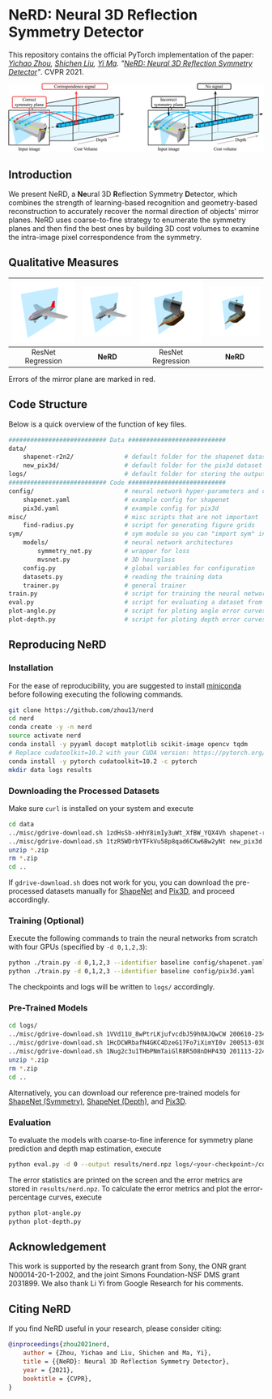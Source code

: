 # NeRD: Neural 3D Reflection Symmetry Detector

This repository contains the official PyTorch implementation of the paper:  *[Yichao Zhou](https://yichaozhou.com), [Shichen Liu](https://shichenliu.github.io/), [Yi Ma](https://people.eecs.berkeley.edu/~yima/). "[NeRD: Neural 3D Reflection Symmetry Detector](https://arxiv.org/abs/2006.10042)"*. CVPR 2021.

![teaser](figs/teaser.png)

## Introduction

We present NeRD, a **Ne**ural 3D **R**eflection Symmetry **D**etector, which combines the strength of learning-based recognition and geometry-based reconstruction to accurately recover the normal direction of objects' mirror planes. NeRD uses coarse-to-fine strategy to enumerate the symmetry planes and then find the best ones by building 3D cost volumes to examine the intra-image pixel correspondence from the symmetry.

## Qualitative Measures

| ![airplane-resnet](figs/airplane-resnet.png) | ![airplane-nerd](figs/airplane-nerd.png) | ![ship-resnet](figs/ship-resnet.png) | ![ship-nerd](figs/ship-nerd.png) |
| :----: | :--: | :----: | :--: |
| ResNet Regression | **NeRD** |          ResNet Regression           | **NeRD** |

Errors of the mirror plane are marked in red.

## Code Structure

Below is a quick overview of the function of key files.

```bash
########################### Data ###########################
data/
    shapenet-r2n2/              # default folder for the shapenet dataset
    new_pix3d/                  # default folder for the pix3d dataset
logs/                           # default folder for storing the output during training
########################### Code ###########################
config/                         # neural network hyper-parameters and configurations
    shapenet.yaml               # example config for shapenet
    pix3d.yaml                  # example config for pix3d
misc/                           # misc scripts that are not important
    find-radius.py              # script for generating figure grids
sym/                            # sym module so you can "import sym" in other scripts
    models/                     # neural network architectures
        symmetry_net.py         # wrapper for loss
        mvsnet.py               # 3D hourglass
    config.py                   # global variables for configuration
    datasets.py                 # reading the training data
    trainer.py                  # general trainer
train.py                        # script for training the neural network
eval.py                         # script for evaluating a dataset from a checkpoint
plot-angle.py                   # script for ploting angle error curves
plot-depth.py                   # script for ploting depth error curves
```

## Reproducing NeRD

### Installation

For the ease of reproducibility, you are suggested to install [miniconda](https://docs.conda.io/en/latest/miniconda.html) before following executing the following commands.

```bash
git clone https://github.com/zhou13/nerd
cd nerd
conda create -y -n nerd
source activate nerd
conda install -y pyyaml docopt matplotlib scikit-image opencv tqdm
# Replace cudatoolkit=10.2 with your CUDA version: https://pytorch.org/get-started/
conda install -y pytorch cudatoolkit=10.2 -c pytorch
mkdir data logs results
```

### Downloading the Processed Datasets
Make sure `curl` is installed on your system and execute
```bash
cd data
../misc/gdrive-download.sh 1zdHsSb-xHhY8imIy3uWt_XfBW_YQX4Vh shapenet-r2n2.zip
../misc/gdrive-download.sh 1tzR5WDrbYTFkVu58p8qad6CXw6Bw2yNt new_pix3d.zip
unzip *.zip
rm *.zip
cd ..
```

If `gdrive-download.sh` does not work for you, you can download the pre-processed datasets
manually for [ShapeNet](https://drive.google.com/file/d/1zdHsSb-xHhY8imIy3uWt_XfBW_YQX4Vh) and [Pix3D](https://drive.google.com/file/d/1tzR5WDrbYTFkVu58p8qad6CXw6Bw2yNt), and proceed accordingly.

### Training (Optional)
Execute the following commands to train the neural networks from scratch with four GPUs (specified by `-d 0,1,2,3`):
```bash
python ./train.py -d 0,1,2,3 --identifier baseline config/shapenet.yaml
python ./train.py -d 0,1,2,3 --identifier baseline config/pix3d.yaml
```

The checkpoints and logs will be written to `logs/` accordingly.

### Pre-Trained Models
```bash
cd logs/
../misc/gdrive-download.sh 1VVd11U_8wPtrLKjufvcdbJ59h0AJQwCW 200610-234002-8ee0ad2-shapenet-latest.zip  # ShapeNet/Symmetry
../misc/gdrive-download.sh 1HcDCWRbafN4GKC4DzeG17Fo7iXimYI0v 200513-030330-c8e671c-shapenet-finetune.zip  # ShapeNet/Depth
../misc/gdrive-download.sh 1Nug2c3u1THbPNmTaiGlR8R508nDHP43Q 201113-224159-ec0e932-pix3d-001008000.zip  # Pix3d/Symmetry
unzip *.zip
rm *.zip
cd ..
```
Alternatively, you can download our reference pre-trained models for [ShapeNet (Symmetry)](https://drive.google.com/file/d/1VVd11U_8wPtrLKjufvcdbJ59h0AJQwCW), [ShapeNet (Depth)](https://drive.google.com/file/d/1HcDCWRbafN4GKC4DzeG17Fo7iXimYI0v), and [Pix3D](https://drive.google.com/file/d/1Nug2c3u1THbPNmTaiGlR8R508nDHP43Q).

### Evaluation

To evaluate the models with coarse-to-fine inference for symmetry plane prediction and depth map estimation, execute

``` bash
python eval.py -d 0 --output results/nerd.npz logs/<your-checkpoint>/config.yaml logs/<your-checkpoint>/checkpoint_latest.pth.tar
```

The error statistics are printed on the screen and the error metrics are stored in `results/nerd.npz`. To calculate the error metrics and plot the error-percentage curves, execute

``` bash
python plot-angle.py
python plot-depth.py
```


## Acknowledgement

This work is supported by the research grant from Sony, the ONR grant N00014-20-1-2002, and the joint Simons Foundation-NSF DMS grant 2031899.  We also thank Li Yi from Google Research for his comments.

## Citing NeRD

If you find NeRD useful in your research, please consider citing:

```bib
@inproceedings{zhou2021nerd,
    author = {Zhou, Yichao and Liu, Shichen and Ma, Yi},
    title = {{NeRD}: Neural 3D Reflection Symmetry Detector},
    year = {2021},
    booktitle = {CVPR},
}
```
